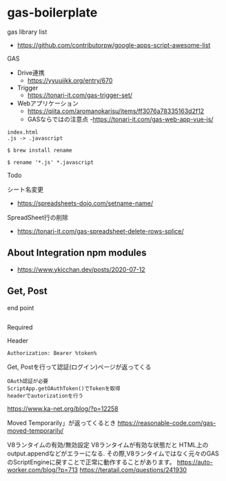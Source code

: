 # gas-boilerplate

gas library list

- https://github.com/contributorpw/google-apps-script-awesome-list

GAS

- Drive連携
  - https://yyuuiikk.org/entry/670
- Trigger
  - https://tonari-it.com/gas-trigger-set/
- Webアプリケーション
  - https://qiita.com/aromanokarisu/items/ff3076a78335163d2f12
  - GASならではの注意点
    -https://tonari-it.com/gas-web-app-vue-js/

```
index.html
.js -> .javascript

$ brew install rename

$ rename '*.js' *.javascript
```


Todo

シート名変更
- https://spreadsheets-dojo.com/setname-name/

SpreadSheet行の削除
- https://tonari-it.com/gas-spreadsheet-delete-rows-splice/


## About Integration npm modules

- https://www.ykicchan.dev/posts/2020-07-12

## Get, Post

end point
```

```

Required

Header
```
Authorization: Bearer %token%
```

Get, Postを行って認証(ログイン)ページが返ってくる
```
OAuth認証が必要
ScriptApp.getOAuthToken()でTokenを取得
headerでautorizationを行う
```
https://www.ka-net.org/blog/?p=12258


Moved Temporarily」が返ってくるとき
https://reasonable-code.com/gas-moved-temporarily/

V8ランタイムの有効/無効設定
V8ランタイムが有効な状態だと HTML上のoutput.appendなどがエラーになる.
その際,V8ランタイムではなく元々のGASのScriptEngineに戻すことで正常に動作することがあります。
https://auto-worker.com/blog/?p=713
https://teratail.com/questions/241930
